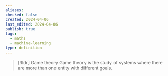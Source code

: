```yaml
---
aliases: 
checked: false
created: 2024-04-06
last_edited: 2024-04-06
publish: true
tags:
  - maths
  - machine-learning
type: definition
---
```

>[!tldr] Game theory
>Game theory is the study of systems where there are more than one entity with different goals. 

